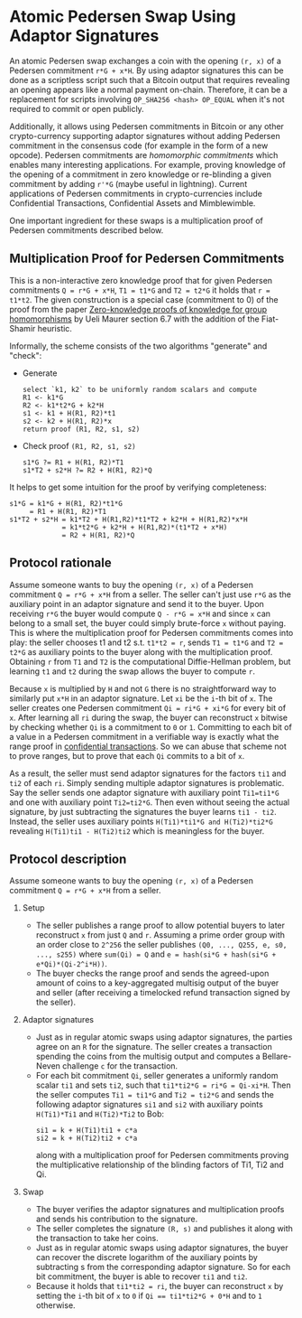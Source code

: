 Atomic Pedersen Swap Using Adaptor Signatures
===

An atomic Pedersen swap exchanges a coin with the opening `(r, x)` of a
Pedersen commitment `r*G + x*H`. By using adaptor signatures this can be done
as a scriptless script such that a Bitcoin output that requires revealing an
opening appears like a normal payment on-chain. Therefore, it can be a
replacement for scripts involving `OP_SHA256 <hash> OP_EQUAL` when it's not
required to commit or open publicly.

Additionally, it allows using Pedersen commitments in Bitcoin or any other
crypto-currency supporting adaptor signatures without adding Pedersen
commitment in the consensus code (for example in the form of a new opcode).
Pedersen commitments are *homomorphic commitments* which enables many
interesting applications. For example, proving knowledge of the opening of a
commitment in zero knowledge or re-blinding a given commitment by adding `r'*G`
(maybe useful in lightning). Current applications of Pedersen commitments in
crypto-currencies include Confidential Transactions, Confidential Assets and
Mimblewimble.

One important ingredient for these swaps is a multiplication proof of Pedersen
commitments described below.


Multiplication Proof for Pedersen Commitments
---
This is a non-interactive zero knowledge proof that for given Pedersen
commitments `Q = r*G + x*H`, `T1 = t1*G` and `T2 = t2*G` it holds that `r =
t1*t2`. The given construction is a special case (commitment to 0) of the proof
from the paper [Zero-knowledge proofs of knowledge for group
homomorphisms](https://www.crypto.ethz.ch/teaching/lectures/KP19/papers/Maurer15.pdf)
by Ueli Maurer section 6.7 with the addition of the Fiat-Shamir heuristic.

Informally, the scheme consists of the two algorithms "generate" and "check":

* Generate
  ```
  select `k1, k2` to be uniformly random scalars and compute
  R1 <- k1*G
  R2 <- k1*t2*G + k2*H
  s1 <- k1 + H(R1, R2)*t1
  s2 <- k2 + H(R1, R2)*x
  return proof (R1, R2, s1, s2)
  ```

* Check proof `(R1, R2, s1, s2)`
  ```
  s1*G ?= R1 + H(R1, R2)*T1
  s1*T2 + s2*H ?= R2 + H(R1, R2)*Q
  ```

It helps to get some intuition for the proof by verifying completeness:
```
s1*G = k1*G + H(R1, R2)*t1*G
     = R1 + H(R1, R2)*T1
s1*T2 + s2*H = k1*T2 + H(R1,R2)*t1*T2 + k2*H + H(R1,R2)*x*H
             = k1*t2*G + k2*H + H(R1,R2)*(t1*T2 + x*H)
             = R2 + H(R1, R2)*Q
```


Protocol rationale
---
Assume someone wants to buy the opening `(r, x)` of a Pedersen commitment `Q =
r*G + x*H` from a seller. The seller can't just use `r*G` as the auxiliary
point in an adaptor signature and send it to the buyer. Upon receiving `r*G`
the buyer would compute `Q - r*G = x*H` and since `x` can belong to a small
set, the buyer could simply brute-force `x` without paying.
This is where the multiplication proof for Pedersen commitments comes into
play: the seller chooses t1 and t2 s.t. `t1*t2 = r`, sends `T1 = t1*G` and
`T2 = t2*G` as auxiliary points to the buyer along with the multiplication
proof. Obtaining `r` from `T1` and `T2` is the computational Diffie-Hellman
problem, but learning `t1` and `t2` during the swap allows the buyer to compute
`r`.

Because `x` is multiplied by `H` and not `G` there is no straightforward way to
similarly put `x*H` in an adaptor signature. Let `xi` be the `i`-th bit of `x`.
The seller creates one Pedersen commitment `Qi = ri*G + xi*G` for every bit of
`x`. After learning all `ri` during the swap, the buyer can reconstruct `x`
bitwise by checking whether `Qi` is a commitment to `0` or `1`. Committing to
each bit of a value in a Pedersen commitment in a verifiable way is exactly
what the range proof in [confidential
transactions](https://people.xiph.org/~greg/confidential_values.txt). So we
can abuse that scheme not to prove ranges, but to prove that each `Qi` commits
to a bit of `x`.

As a result, the seller must send adaptor signatures for the factors `ti1` and
`ti2` of each `ri`. Simply sending multiple adaptor signatures is problematic.
Say the seller sends one adaptor signature with auxiliary point `Ti1=ti1*G` and
one with auxiliary point `Ti2=ti2*G`. Then even without seeing the actual
signature, by just subtracting the signatures the buyer learns `ti1 - ti2`.
Instead, the seller uses auxiliary points `H(Ti1)*ti1*G and H(Ti2)*ti2*G`
revealing `H(Ti1)ti1 - H(Ti2)ti2` which is meaningless for the buyer.


Protocol description
---
Assume someone wants to buy the opening `(r, x)` of a Pedersen commitment `Q =
r*G + x*H` from a seller.

1. Setup

    * The seller publishes a range proof to allow potential buyers to later
      reconstruct `x` from just `Q` and `r`. Assuming a prime order group with
      an order close to `2^256` the seller publishes `(Q0, ..., Q255, e, s0,
      ..., s255)` where `sum(Qi) = Q` and `e = hash(si*G + hash(si*G +
      e*Qi)*(Qi-2^i*H))`.
    * The buyer checks the range proof and sends the agreed-upon amount of
      coins to a key-aggregated multisig output of the buyer and seller (after
      receiving a timelocked refund transaction signed by the seller).
2. Adaptor signatures

    * Just as in regular atomic swaps using adaptor signatures, the parties
      agree on an `R` for the signature. The seller creates a transaction
      spending the coins from the multisig output and computes a Bellare-Neven
      challenge `c` for the transaction.
    * For each bit commitment `Qi`, seller generates a uniformly random scalar
      `ti1` and sets `ti2`, such that `ti1*ti2*G = ri*G = Qi-xi*H`. Then the
      seller computes `Ti1 = ti1*G` and `Ti2 = ti2*G` and sends the following
      adaptor signatures `si1` and `si2` with auxiliary points `H(Ti1)*Ti1` and
      `H(Ti2)*Ti2` to Bob:
      ```
      si1 = k + H(Ti1)ti1 + c*a
      si2 = k + H(Ti2)ti2 + c*a
      ```
      along with a multiplication proof for Pedersen commitments proving the
      multiplicative relationship of the blinding factors of Ti1, Ti2 and Qi.
3. Swap

    * The buyer verifies the adaptor signatures and multiplication proofs and
      sends his contribution to the signature.
    * The seller completes the signature `(R, s)` and publishes it along with
      the transaction to take her coins.
    * Just as in regular atomic swaps using adaptor signatures, the buyer can
      recover the discrete logarithm of the auxiliary points by subtracting s
      from the corresponding adaptor signature. So for each bit commitment, the
      buyer is able to recover `ti1` and `ti2`.
    * Because it holds that `ti1*ti2 = ri`, the buyer can reconstruct `x` by
      setting the `i`-th bit of `x` to `0` if `Qi == ti1*ti2*G + 0*H` and to
      `1` otherwise.
